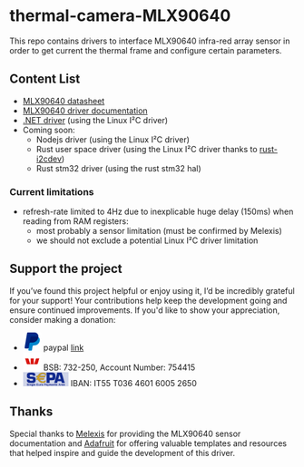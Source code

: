 # thermal-camera-MLX90640
This repo contains drivers to interface MLX90640 infra-red array sensor in order to get current the thermal frame and configure certain parameters.

## Content List
* [MLX90640 datasheet](docs/MLX90640-Datasheet-Melexis.pdf)
* [MLX90640 driver documentation](docs/MLX90640%20driver.pdf)
* [.NET driver](ThermalCameraMlx90640/ThermalCameraMlx90640/README.md) (using the Linux I²C driver)
* Coming soon:
  * Nodejs driver (using the Linux I²C driver)
  * Rust user space driver (using the Linux I²C driver thanks to [rust-i2cdev](https://github.com/rust-embedded/rust-i2cdev))
  * Rust stm32 driver (using the rust stm32 hal)

### Current limitations
- refresh-rate limited to 4Hz due to inexplicable huge delay (150ms) when reading from RAM registers:
  - most probably a sensor limitation (must be confirmed by Melexis)
  - we should not exclude a potential Linux I²C driver limitation


## Support the project
If you’ve found this project helpful or enjoy using it, I’d be incredibly grateful for your support! Your contributions help keep the development going and ensure continued improvements. If you'd like to show your appreciation, consider making a donation:

- [<img src="paypal.png" width="32">](https://paypal.me/fragrama17?country.x=IT&locale.x=it_IT) paypal [link](https://paypal.me/fragrama17?country.x=IT&locale.x=it_IT)
- <img src="westpac.png" width="32"> BSB: 732-250, Account Number: 754415
- <img src="sepa.jpeg" width="80"> IBAN: IT55 T036 4601 6005 2650

## Thanks
Special thanks to [Melexis](https://github.com/melexis) for providing the MLX90640 sensor documentation and [Adafruit](https://github.com/adafruit) for offering valuable templates and resources that helped inspire and guide the development of this driver.
